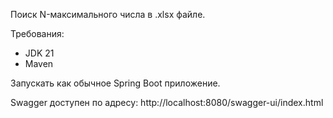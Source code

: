 Поиск N-максимального числа в .xlsx файле.

Требования:
- JDK 21
- Maven

Запускать как обычное Spring Boot приложение.

Swagger доступен по адресу:
http://localhost:8080/swagger-ui/index.html